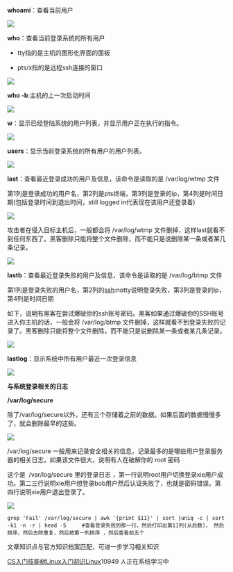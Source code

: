 **whoami**：查看当前用户

![](https://img-blog.csdnimg.cn/20190701160337665.png)

**who**：查看当前登录系统的所有用户

*   tty指的是主机的图形化界面的面板
*   pts/x指的是远程ssh连接的窗口

![](https://img-blog.csdnimg.cn/20190712214705910.png)

**who -b**:主机的上一次启动时间

![](https://img-blog.csdnimg.cn/20190712214833357.png)

**w**：显示已经登陆系统的用户列表，并显示用户正在执行的指令。

![](https://img-blog.csdnimg.cn/20190701163835176.png)

**users**：显示当前登录系统的所有用户的用户列表。

![](https://img-blog.csdnimg.cn/20190701164043812.png)

**last**：查看最近登录成功的用户及信息，该命令是读取的是 /var/log/wtmp 文件

第1列是登录成功的用户名，第2列是pts终端，第3列是登录的ip，第4列是时间日期(包括登录时间到退出时间，still logged in代表现在该用户还登录着)

![](https://img-blog.csdnimg.cn/20190701162551309.png?x-oss-process=image/watermark,type_ZmFuZ3poZW5naGVpdGk,shadow_10,text_aHR0cHM6Ly9ibG9nLmNzZG4ubmV0L3FxXzM2MTE5MTky,size_16,color_FFFFFF,t_70)

攻击者在侵入目标主机后，一般都会将 /var/log/wtmp 文件删掉，这样last就看不到任何东西了。黑客删除只能将整个文件删除，而不能只是说删除某一条或者某几条记录。

![](https://img-blog.csdnimg.cn/20190712215026251.png?x-oss-process=image/watermark,type_ZmFuZ3poZW5naGVpdGk,shadow_10,text_aHR0cHM6Ly9ibG9nLmNzZG4ubmV0L3FxXzM2MTE5MTky,size_16,color_FFFFFF,t_70)

**lastb**：查看最近登录失败的用户及信息，该命令是读取的是 /var/log/btmp 文件

第1列是登录失败的用户名，第2列的[ssh](https://so.csdn.net/so/search?q=ssh&spm=1001.2101.3001.7020):notty说明登录失败，第3列是登录的ip，第4列是时间日期

如下，说明有黑客在尝试爆破你的ssh账号密码。黑客如果通过爆破你的SSH账号进入你主机的话，一般会将 /var/log/btmp 文件删掉，这样就看不到登录失败的记录了。黑客删除只能将整个文件删除，而不能只是说删除某一条或者某几条记录。

![](https://img-blog.csdnimg.cn/20190701163349200.png?x-oss-process=image/watermark,type_ZmFuZ3poZW5naGVpdGk,shadow_10,text_aHR0cHM6Ly9ibG9nLmNzZG4ubmV0L3FxXzM2MTE5MTky,size_16,color_FFFFFF,t_70)

**lastlog**：显示系统中所有用户最近一次登录信息

![](https://img-blog.csdnimg.cn/20190701163938772.png?x-oss-process=image/watermark,type_ZmFuZ3poZW5naGVpdGk,shadow_10,text_aHR0cHM6Ly9ibG9nLmNzZG4ubmV0L3FxXzM2MTE5MTky,size_16,color_FFFFFF,t_70)

**与系统登录相关的日志**

**/var/log/secure**

除了/var/log/secure以外，还有三个存储着之前的数据。如果后面的数据慢慢多了，就会删除最早的这些。

![](https://img-blog.csdnimg.cn/20190712215839598.png?x-oss-process=image/watermark,type_ZmFuZ3poZW5naGVpdGk,shadow_10,text_aHR0cHM6Ly9ibG9nLmNzZG4ubmV0L3FxXzM2MTE5MTky,size_16,color_FFFFFF,t_70)

/var/log/secure 一般用来记录安全相关的信息，记录最多的是哪些用户登录服务器的相关日志，如果该文件很大，说明有人在破解你的 root 密码

这个是  /var/log/secure 里的登录日志 ，第一行说明root用户切换登录xie用户成功。第二三行说明xie用户想登录bob用户然后认证失败了，也就是密码错误。第四行说明xie用户退出登录了。

![](https://img-blog.csdn.net/20180911190332711?watermark/2/text/aHR0cHM6Ly9ibG9nLmNzZG4ubmV0L3FxXzM2MTE5MTky/font/5a6L5L2T/fontsize/400/fill/I0JBQkFCMA==/dissolve/70)

```
grep 'Fail' /var/log/secure | awk '{print $11}' | sort |uniq -c | sort -k1 -n -r | head -5     #查看登录失败的那一行，然后打印出第11列(从后数)， 然后排序，然后去除重复，然后按第一列排序 ，然后查看前五个
```


文章知识点与官方知识档案匹配，可进一步学习相关知识

[CS入门技能树](https://edu.csdn.net/skill/gml/gml-1c31834f07b04bcc9c5dff5baaa6680c)[Linux入门](https://edu.csdn.net/skill/gml/gml-1c31834f07b04bcc9c5dff5baaa6680c)[初识Linux](https://edu.csdn.net/skill/gml/gml-1c31834f07b04bcc9c5dff5baaa6680c)10949 人正在系统学习中